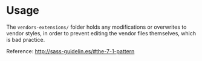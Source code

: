 # Usage

The `vendors-extensions/` folder holds any modifications or overwrites to vendor styles, in order to prevent editing the vendor files themselves, which is bad practice.

Reference: <http://sass-guidelin.es/#the-7-1-pattern>
